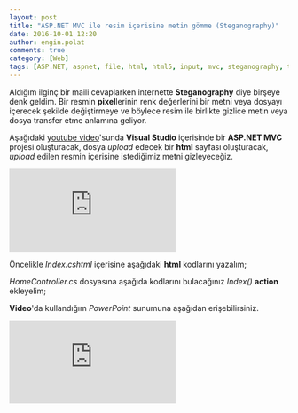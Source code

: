 ```yaml
---
layout: post
title: "ASP.NET MVC ile resim içerisine metin gömme (Steganography)"
date: 2016-10-01 12:20
author: engin.polat
comments: true
category: [Web]
tags: [ASP.NET, aspnet, file, html, html5, input, mvc, steganography, type, visual studio, youtube]
---
```

Aldığım ilginç bir maili cevaplarken internette **Steganography** diye birşeye denk geldim. Bir resmin **pixel**lerinin renk değerlerini bir metni veya dosyayı içerecek şekilde değiştirmeye ve böylece resim ile birlikte gizlice metin veya dosya transfer etme anlamına geliyor.

Aşağıdaki <a href="https://www.youtube.com/watch?v=bTZZsgtJhSE" target="_blank">youtube video</a>'sunda **Visual Studio** içerisinde bir **ASP.NET MVC** projesi oluşturacak, dosya *upload* edecek bir **html** sayfası oluşturacak, *upload* edilen resmin içerisine istediğimiz metni gizleyeceğiz.

<div class="embed-responsive embed-responsive-16by9"><iframe class="embed-responsive-item" src="https://www.youtube.com/embed/bTZZsgtJhSE" frameborder="0" allowfullscreen></iframe></div>

Öncelikle *Index.cshtml* içerisine aşağıdaki **html** kodlarını yazalım;

<script src="https://gist.github.com/polatengin/a6ebd8a3a695f7de71232ba4bbd197b0.js?file=Index.cshtml"></script>

*HomeController.cs* dosyasına aşağıda kodlarını bulacağınız *Index()* **action** ekleyelim;

<script src="https://gist.github.com/polatengin/a6ebd8a3a695f7de71232ba4bbd197b0.js?file=HomeController-Index.cs"></script>

**Video**'da kullandığım *PowerPoint* sunumuna aşağıdan erişebilirsiniz.

<div class="embed-responsive embed-responsive-16by9"><iframe class="embed-responsive-item" src="https://www.slideshare.net/slideshow/embed_code/67346823" frameborder="0" marginwidth="0" marginheight="0" scrolling="no"></iframe></div>
